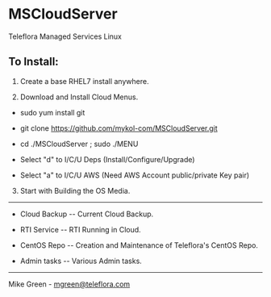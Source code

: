 # MSCloudServer
Teleflora Managed Services Linux

To Install:
----------

1. Create a base RHEL7 install anywhere.

2. Download and Install Cloud Menus.

- sudo yum install git
- git clone https://github.com/mykol-com/MSCloudServer.git
- cd ./MSCloudServer ; sudo ./MENU

- Select "d" to I/C/U Deps (Install/Configure/Upgrade)
- Select "a" to I/C/U AWS (Need AWS Account public/private Key pair)

3. Start with Building the OS Media.

---------
- Cloud Backup
-- Current Cloud Backup.

- RTI Service
-- RTI Running in Cloud.

- CentOS Repo
-- Creation and Maintenance of Teleflora's CentOS Repo.

- Admin tasks
-- Various Admin tasks.

---------
Mike Green - mgreen@teleflora.com

